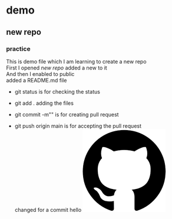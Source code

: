 # demo
## new repo
### practice
This is demo file which I am learning to create a new repo  
First I opened *new repo* added a new to it  
And then I enabled to public  
added a README.md file  
- git status is for checking the status  
* git add . adding the files  
+ git commit -m"" is for creating pull request  
- git push origin main is for accepting the pull request  
changed for a commit
hello 
![logo](logo.png)